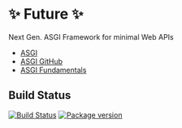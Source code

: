 # ✨ Future ✨
Next Gen. ASGI Framework for minimal Web APIs
- [ASGI](https://asgi.readthedocs.io/)
- [ASGI GitHub](https://github.com/django/asgiref)
- [ASGI Fundamentals](https://www.youtube.com/watch?v=ai7y--6ElAE&list=PLJ_usHaf3fgO_PgB1zTSlKVSqDdvh49bi)

## Build Status
<a href="https://github.com/Defendinary/future/actions"><img src="https://github.com/Defendinary/future/workflows/Test%20Suite/badge.svg" alt="Build Status"></a>
<a href="https://pypi.org/project/future-api/"><img src="https://badge.fury.io/py/star.svg" alt="Package version"></a>
